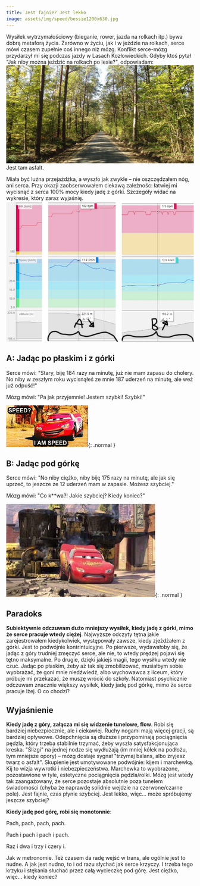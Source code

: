 ```yaml
---
title: Jest fajnie? Jest lekko
image: assets/img/speed/bessie1200x630.jpg
---
```

Wysiłek wytrzymałościowy (bieganie, rower, jazda na rolkach itp.) bywa dobrą metaforą życia. 
Zarówno w życiu, jak i w jeździe na rolkach, serce mówi czasem zupełnie coś innego niż mózg. 
Konflikt serce-mózg przydarzył mi się podczas jazdy w Lasach Kozłowieckich. 
Gdyby ktoś pytał "Jak niby można jeździć na rolkach po lesie?", odpowiadam: ![droga w lesie kozłowieckim](assets/img/speed/lasowanie.jpg)
Jest tam asfalt. 

Miała być luźna przejażdżka, a wyszło jak zwykle – nie oszczędzałem nóg, ani serca. Przy okazji zaobserwowałem ciekawą zależnośc: łatwiej mi wycisnąć z serca 100% mocy kiedy jadę z górki. Szczegóły widać na wykresie, który zaraz wyjaśnię. ![wykres](assets/img/speed/wykres.jpg)

## A: Jadąc po płaskim i z górki

Serce mówi: "Stary, biję 184 razy na minutę, już nie mam zapasu do cholery. No niby w zeszłym roku wycisnąłeś ze mnie 187 uderzeń na minutę, ale weź już odpuść!"

Mózg mówi: "Pa jak przyjemnie! Jestem szybki! Szybki!" 

![im speed](assets/img/speed/speed.gif){: .normal }

## B: Jadąc pod górkę

Serce mówi: "No niby ciężko, niby biję 175 razy na minutę, ale jak się uprzeć, to jeszcze ze 12 uderzeń mam w zapasie. Możesz szybciej."

Mózg mówi: "Co k**wa?! Jakie szybciej? Kiedy koniec?"

![im not speed](assets/img/speed/bessie400x250.jpg){: .normal }

## Paradoks
**Subiektywnie odczuwam dużo mniejszy wysiłek, kiedy jadę z górki, mimo że serce pracuje wtedy ciężej**. 
Najwyższe odczyty tętna jakie zarejestrowałem kiedykolwiek, występowały zawsze, kiedy zjeżdżałem z górki. Jest to podwójnie kontrintuicyjne. Po pierwsze, wydawałoby się, że jadąc z góry trudniej zmęczyć serce, ale nie, to wtedy prędzej pojawi się tętno maksymalne. Po drugie, dzięki jakiejś magii, tego wysiłku wtedy nie czuć. Jadąc po płaskim, żeby aż tak się zmobilizować, musiałbym sobie wyobrażać, że goni mnie niedźwiedź, albo wychowawca z liceum, który próbuje mi przekazać, że muszę wrócić do szkoły. 
Natomiast psychicznie odczuwam znacznie większy wysiłek, kiedy jadę pod górkę, mimo że serce pracuje lżej. O co chodzi?

## Wyjaśnienie
**Kiedy jadę z góry, załącza mi się widzenie tunelowe, flow**. Robi się bardziej niebezpiecznie, ale i ciekawiej. Ruchy nogami mają więcej gracji, są bardziej opływowe. Odepchnięcia są dłuższe i przypominają pociągnięcia pędzla, który trzeba stabilnie trzymać, żeby wyszła satysfakcjonująca kreska. "Ślizgi" na jednej nodze się wydłużają (im mniej kółek na podłożu, tym mniejsze opory) – mózg dostaje sygnał "trzymaj balans, albo zryjesz twarz o asfalt". Skupienie jest umotywowane podwójnie: kijem i marchewką. Kij to wizja wywrotki i niebezpieczeństwa. Marchewka to wyobrażone, pozostawione w tyle, estetyczne pociągnięcia pędzla/rolki. Mózg jest wtedy tak zaangażowany, że serce pozostaje absolutnie poza tunelem świadomości (chyba że naprawdę solidnie wejdzie na czerwone/czarne pole). Jest fajnie, czas płynie szybciej. Jest lekko, więc... może spróbujemy jeszcze szybciej?

**Kiedy jadę pod górę, robi się monotonnie**:

Pach, pach, pach, pach. 

Pach i pach i pach i pach. 

Raz i dwa i trzy i czery i. 

Jak w metronomie. Też czasem da radę wejść w trans, ale ogólnie jest to nudne. A jak jest nudno, to i od razu słychać jak serce krzyczy. I trzeba tego krzyku i stękania słuchać przez całą wycieczkę pod górę. Jest ciężko, więc... kiedy koniec?
 
